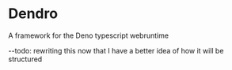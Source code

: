 # Dendro
A framework for the Deno typescript  webruntime


--todo: rewriting this now that I have a better idea of how it will be structured

